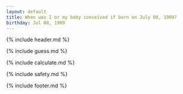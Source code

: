 ```yaml
---
layout: default
title: When was I or my baby conceived if born on July 08, 1909?
birthday: Jul 08, 1909
---
```


{% include header.md %}

{% include guess.md %}

{% include calculate.md %}

{% include safety.md %}

{% include footer.md %}



